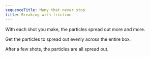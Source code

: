 ```yaml
---
sequenceTitle: Many that never stop
title: Breaking with friction
---
```


<script>
    var sim = createSimulation({
        initialize: function(simulation) {
            var p = simulation.parameters;
            p.friction = 0.2;
            setBoxWidth(simulation, 90);

            initBilliards(simulation, simulation.boxBounds);

    		setToolbarAvailableTools(simulation.toolbar, ["impulse"]);
        }
    });
</script>

With each shot you make, the particles spread out more and more.

Get the particles to spread out evenly across the entire box.

<script>
    var entropy = 0;
    // insertHere(createOutput(function()
    // {
    //     return `entropy: ${entropy.toFixed(2)}`;
    // }));
    cue(function()
    {
        var colCount = 3;
        var rowCount = 3;
        var regionCount = colCount * rowCount;
        var regionParticleCounts = [];
        for (var i = 0; i < regionCount; i++) {
            regionParticleCounts[i] = 0;
        }
        for (var particleIndex = 0; particleIndex < sim.particles.length; particleIndex++) {
            var particle = sim.particles[particleIndex];
            var col = Math.floor((particle.position[0] - sim.boxBounds.left) / sim.boxBounds.width * colCount);
            var row = Math.floor((particle.position[1] - sim.boxBounds.bottom) / sim.boxBounds.height * rowCount);
            var index = col * rowCount + row;
            regionParticleCounts[index] += 1;
        }
        entropy = 0;
        for (var i = 0; i < regionCount; i++) {
            entropy += microstateEntropy(regionParticleCounts[i] / sim.particles.length);
        }
        return (entropy > 3);
    });
    endStep();
</script>

After a few shots, the particles are all spread out.
